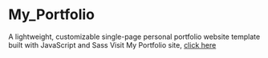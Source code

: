# My_Portfolio
A lightweight, customizable single-page personal portfolio website template built with JavaScript and Sass
Visit My Portfolio site, [click here](https://0424akash.github.io/My_Portfolio/)
